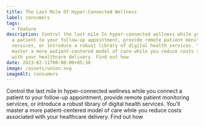 ```yaml
---
title: The Last Mile Of Hyper-Connected Wellness
label: consumers
tags:
  - feature
description: Control the last mile In hyper-connected wellness while you connect
  a patient to your follow-up appointment, provide remote patient monitoring
  services, or introduce a robust library of digital health services. You’ll
  master a more patient-centered model of care while you reduce costs associated
  with your healthcare delivery. Find out how
date: 2023-02-11T00:00:00+05:30
image: /assets/union.svg
imageAlt: consumers
---
```

Control the last mile In hyper-connected wellness while you connect a patient to your follow-up appointment, provide remote patient monitoring services, or introduce a robust library of digital health services. You’ll master a more patient-centered model of care while you reduce costs associated with your healthcare delivery. Find out how